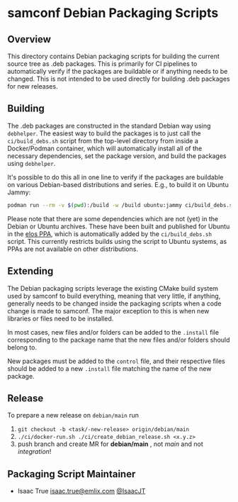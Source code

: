 # samconf Debian Packaging Scripts

## Overview

This directory contains Debian packaging scripts for building the current source
tree as .deb packages. This is primarily for CI pipelines to automatically
verify if the packages are buildable or if anything needs to be changed. This is
not intended to be used directly for building .deb packages for new releases.

## Building

The .deb packages are constructed in the standard Debian way using `debhelper`.
The easiest way to build the packages is to just call the `ci/build_debs.sh`
script from the top-level directory from inside a Docker/Podman container, which
will automatically install all of the necessary dependencies, set the package
version, and build the packages using `debhelper`.

It's possible to do this all in one line to verify if the packages are buildable
on various Debian-based distributions and series. E.g., to build it on Ubuntu
Jammy:

```bash
podman run --rm -v $(pwd):/build -w /build ubuntu:jammy ci/build_debs.sh
```

Please note that there are some dependencies which are not (yet) in the Debian
or Ubuntu archives. These have been built and published for Ubuntu in the
[elos PPA](https://launchpad.net/~elos-team/+archive/ubuntu/ppa), which is
automatically added by the `ci/build_debs.sh` script. This currently restricts
builds using the script to Ubuntu systems, as PPAs are not available on other
distributions.

## Extending

The Debian packaging scripts leverage the existing CMake build system used by
samconf to build everything, meaning that very little, if anything, generally
needs to be changed inside the packaging scripts when a code change is made to
samconf. The major exception to this is when new libraries or files need to be
installed.

In most cases, new files and/or folders can be added to the `.install` file
corresponding to the package name that the new files and/or folders should
belong to.

New packages must be added to the `control` file, and their respective files
should be added to a new `.install` file matching the name of the new package.

## Release

To prepare a new release on `debian/main` run
1. `git checkout -b <task/-new-release> origin/debian/main`
2. `./ci/docker-run.sh ./ci/create_debian_release.sh <x.y.z>`
3. push branch and create MR for **debian/main** , not *main* and not *integration*!

## Packaging Script Maintainer

* Isaac True isaac.true@emlix.com [@IsaacJT](https://github.com/IsaacJT)
